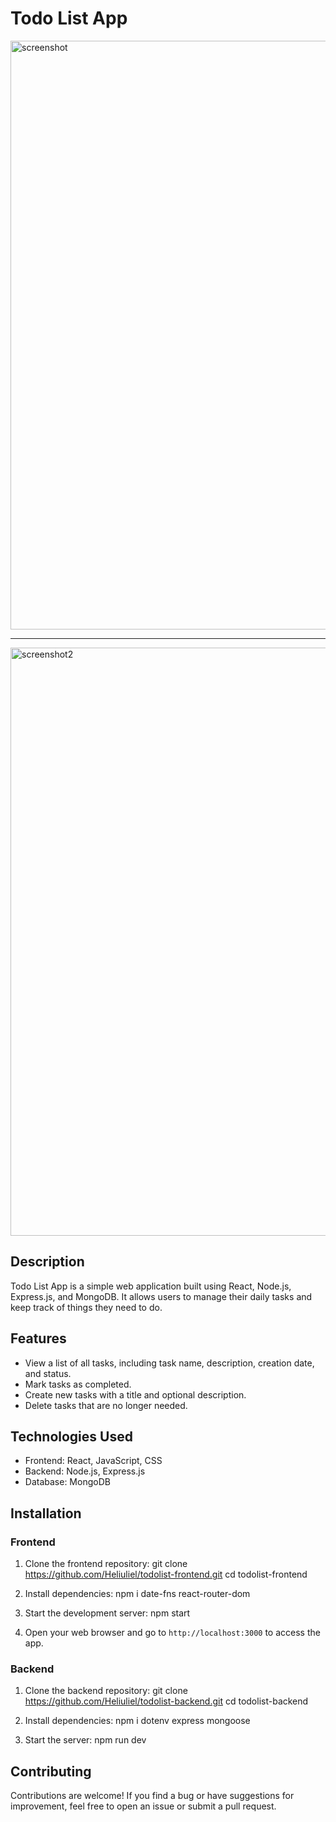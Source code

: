# Todo List App
<img width="942" alt="screenshot" src="https://github.com/Heliuliel/TodoListApp-frontend/assets/133891329/637346dd-1043-4d59-991b-2a0dfd3ddab3">
<hr>
<img width="941" alt="screenshot2" src="https://github.com/Heliuliel/TodoListApp-frontend/assets/133891329/99156369-d8b3-47a6-a792-c8e1e1a887ef">

## Description

Todo List App is a simple web application built using React, Node.js, Express.js, and MongoDB. It allows users to manage their daily tasks and keep track of things they need to do.

## Features

- View a list of all tasks, including task name, description, creation date, and status.
- Mark tasks as completed.
- Create new tasks with a title and optional description.
- Delete tasks that are no longer needed.

## Technologies Used

- Frontend: React, JavaScript, CSS
- Backend: Node.js, Express.js
- Database: MongoDB

## Installation

### Frontend

1. Clone the frontend repository:
git clone https://github.com/Heliuliel/todolist-frontend.git
cd todolist-frontend

2. Install dependencies:
   npm i date-fns react-router-dom

3. Start the development server:
   npm start
5. Open your web browser and go to `http://localhost:3000` to access the app.

### Backend

1. Clone the backend repository:
   git clone https://github.com/Heliuliel/todolist-backend.git
   cd todolist-backend
   
2. Install dependencies:
   npm i dotenv express mongoose
   
3. Start the server:
   npm run dev

## Contributing

Contributions are welcome! If you find a bug or have suggestions for improvement, feel free to open an issue or submit a pull request.


